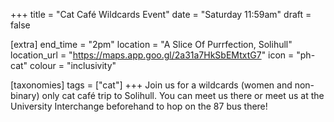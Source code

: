 +++
title = "Cat Café Wildcards Event"
date = "Saturday 11:59am"
draft = false

[extra]
end_time = "2pm"
location = "A Slice Of Purrfection, Solihull"
location_url = "https://maps.app.goo.gl/2a31a7HkSbEMtxtG7"
icon = "ph-cat"
colour = "inclusivity"

[taxonomies]
tags = ["cat"]
+++
Join us for a wildcards (women and non-binary) only cat café trip to Solihull. You can meet us there or meet us at the University Interchange beforehand to hop on the 87 bus there!
